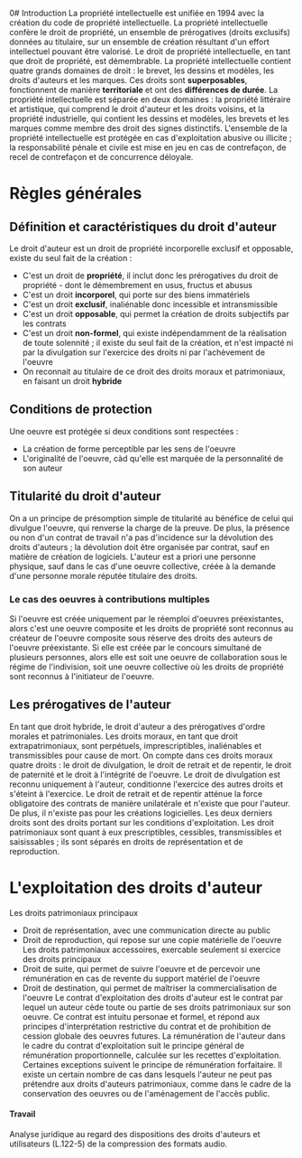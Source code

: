 
0# Introduction
La propriété intellectuelle est unifiée en 1994 avec la création du code de propriété intellectuelle. La propriété intellectuelle confère le droit de propriété, un ensemble de prérogatives (droits exclusifs) données au titulaire, sur un ensemble de création résultant d'un effort intellectuel pouvant être valorisé. Le droit de propriété intellectuelle, en tant que droit de propriété, est démembrable. 
La propriété intellectuelle contient quatre grands domaines de droit : le brevet, les dessins et modèles, les droits d'auteurs et les marques. Ces droits sont **superposables**, fonctionnent de manière **territoriale** et ont des **différences de durée**.
La propriété intellectuelle est séparée en deux domaines : la propriété littéraire et artistique, qui comprend le droit d'auteur et les droits voisins, et la propriété industrielle, qui contient les dessins et modèles, les brevets et les marques comme membre des droit des signes distinctifs.
L'ensemble de la propriété intellectuelle est protégée en cas d'exploitation abusive ou illicite ; la responsabilité pénale et civile est mise en jeu en cas de contrefaçon, de recel de contrefaçon et de concurrence déloyale.
# Règles générales
## Définition et caractéristiques du droit d'auteur
Le droit d'auteur est un droit de propriété incorporelle exclusif et opposable, existe du seul fait de la création :
- C'est un droit de **propriété**, il inclut donc les prérogatives du droit de propriété - dont le démembrement en usus, fructus et abusus
- C'est un droit **incorporel**, qui porte sur des biens immatériels
- C'est un droit **exclusif**, inaliénable donc incessible et intransmissible
- C'est un droit **opposable**, qui permet la création de droits subjectifs par les contrats
- C'est un droit **non-formel**, qui existe indépendamment de la réalisation de toute solennité ; il existe du seul fait de la création, et n'est impacté ni par la divulgation sur l'exercice des droits ni par l'achèvement de l'oeuvre
- On reconnait au titulaire de ce droit des droits moraux et patrimoniaux, en faisant un droit **hybride**
## Conditions de protection
Une oeuvre est protégée si deux conditions sont respectées :
- La création de forme perceptible par les sens de l'oeuvre
- L'originalité de l'oeuvre, càd qu'elle est marquée de la personnalité de son auteur
## Titularité du droit d'auteur
On a un principe de présomption simple de titularité au bénéfice de celui qui divulgue l'oeuvre, qui renverse la charge de la preuve. De plus, la présence ou non d'un contrat de travail n'a pas d'incidence sur la dévolution des droits d'auteurs ; la dévolution doit être organisée par contrat, sauf en matière de création de logiciels.
L'auteur est a priori une personne physique, sauf dans le cas d'une oeuvre collective, créée à la demande d'une personne morale réputée titulaire des droits.
### Le cas des oeuvres à contributions multiples
Si l'oeuvre est créée uniquement par le réemploi d'oeuvres préexistantes, alors c'est une oeuvre composite et les droits de propriété sont reconnus au créateur de l'oeuvre composite sous réserve des droits des auteurs de l'oeuvre préexistante. Si elle est créée par le concours simultané de plusieurs personnes, alors elle est soit une oeuvre de collaboration sous le régime de l'indivision, soit une oeuvre collective où les droits de propriété sont reconnus à l'initiateur de l'oeuvre.
## Les prérogatives de l'auteur
En tant que droit hybride, le droit d'auteur a des prérogatives d'ordre morales et patrimoniales.
Les droits moraux, en tant que droit extrapatrimoniaux, sont perpétuels, imprescriptibles, inaliénables et transmissibles pour cause de mort. On compte dans ces droits moraux quatre droits : le droit de divulgation, le droit de retrait et de repentir, le droit de paternité et le droit à l'intégrité de l'oeuvre. Le droit de divulgation est reconnu uniquement à l'auteur, conditionne l'exercice des autres droits et s'éteint à l'exercice. Le droit de retrait et de repentir atténue la force obligatoire des contrats de manière unilatérale et n'existe que pour l'auteur. De plus, il n'existe pas pour les créations logicielles. Les deux derniers droits sont des droits portant sur les conditions d'exploitation.
Les droit patrimoniaux sont quant à eux prescriptibles, cessibles, transmissibles et saisissables ; ils sont séparés en droits de représentation et de reproduction.
# L'exploitation des droits d'auteur
Les droits patrimoniaux principaux
- Droit de représentation, avec une communication directe au public
- Droit de reproduction, qui repose sur une copie matérielle de l'oeuvre
Les droits patrimoniaux accessoires, exercable seulement si exercice des droits principaux
- Droit de suite, qui permet de suivre l'oeuvre et de percevoir une rémunération en cas de revente du support matériel de l'oeuvre
- Droit de destination, qui permet de maîtriser la commercialisation de l'oeuvre
Le contrat d'exploitation des droits d'auteur est le contrat par lequel un auteur cède toute ou partie de ses droits patrimoniaux sur son oeuvre. Ce contrat est intuitu personae et formel, et répond aux principes d'interprétation restrictive du contrat et de prohibition de cession globale des oeuvres futures. La rémunération de l'auteur dans le cadre du contrat d'exploitation suit le principe général de rémunération proportionnelle, calculée sur les recettes d'exploitation. Certaines exceptions suivent le principe de rémunération forfaitaire.
Il existe un certain nombre de cas dans lesquels l'auteur ne peut pas prétendre aux droits d'auteurs patrimoniaux, comme dans le cadre de la conservation des oeuvres ou de l'aménagement de l'accès public.
#### Travail
Analyse juridique au regard des dispositions des droits d'auteurs et utilisateurs (L.122-5) de la compression des formats audio.
